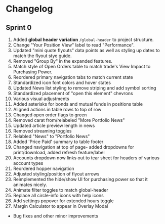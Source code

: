 # Changelog

## Sprint 0

1. Added **global header variation**  `/global-header` to project structure.
2. Change "Your Position View" label to read "Performance".
3. Updated "mini quote flyouts" data points as well as styling up dates to match the flyout stye guide.
4. Removed "Group By" in the expanded features.
5. Match style of Open Orders table to match trade's View Impact to Purchasing Power.
6. Reordered primary navigation tabs to match current state
7. Standardized icon font colors and hover states
8. Updated News list styling to remove striping and add symbol sorting
9. Standardized placement of "open this element" chevrons
10. Various visual adjustments
11. Added asterisks for bonds and mutual funds in positions table
12. Aligned actions in table rows to top of row
13. Changed open order flags to green
14. Removed carat from/relabeled "More Portfolio News"
15. Updated article preview length in news
16. Removed streaming toggles
17. Relabled "News" to "Portfolio News"
18. Added 'Price Paid' summary to table footer
19. Changed navigation at top of page- added dropdowns for print/download, added refresh feature/label
20. Accounts dropdown now links out to tear sheet for headers of various account types
21. Reordered hopper navigation
22. Adjusted styling/position of flyout arrows
23. Reimplemented the hide/show UI for purchasing power so that it animates nicely.
24. Animate filter toggles to match global-header
25. Replace all circle-info icons with help icons
26. Add settings popover for extended hours toggle
27. Margin Calculator to appear in Overlay Modal

* Bug fixes and other minor improvements
